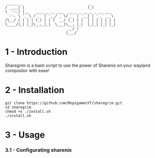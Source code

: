```
 _____ _                               _           
/  ___| |                             (_)          
\ `--.| |__   __ _ _ __ ___  __ _ _ __ _ _ __ ___  
 `--. \ '_ \ / _` | '__/ _ \/ _` | '__| | '_ ` _ \ 
/\__/ / | | | (_| | | |  __/ (_| | |  | | | | | | |
\____/|_| |_|\__,_|_|  \___|\__, |_|  |_|_| |_| |_|
                             __/ |                 
                            |___/                  
```
# 1 - Introduction

Sharegrim is a bash script to use the power of Sharenix on your wayland compositor with ease!

# 2 - Installation

```
git clone https://github.com/MopigamesYT/sharegrim.git
cd sharegrim
chmod +x ./install.sh
./install.sh
```
# 3 - Usage
### 3.1 - Configurating sharenix


